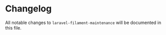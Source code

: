 # Changelog

All notable changes to `laravel-filament-maintenance` will be documented in this file.
